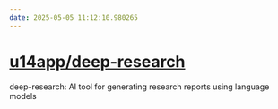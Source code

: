 ```yaml
---
date: 2025-05-05 11:12:10.980265
---
```


# [u14app/deep-research](https://github.com/u14app/deep-research)

deep-research: AI tool for generating research reports using language models
